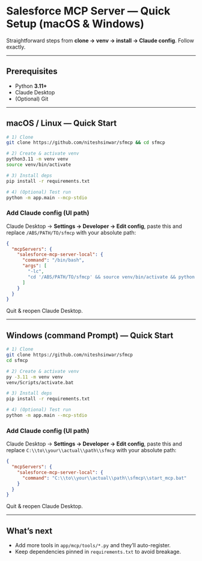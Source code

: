 # Salesforce MCP Server — Quick Setup (macOS & Windows)

Straightforward steps from **clone → venv → install → Claude config**. Follow exactly.

---

## Prerequisites
- Python **3.11+**
- Claude Desktop
- (Optional) Git

---

## macOS / Linux — Quick Start
```bash
# 1) Clone
git clone https://github.com/niteshsinwar/sfmcp && cd sfmcp

# 2) Create & activate venv
python3.11 -m venv venv
source venv/bin/activate

# 3) Install deps
pip install -r requirements.txt

# 4) (Optional) Test run
python -m app.main --mcp-stdio
```

### Add Claude config (UI path)
Claude Desktop → **Settings → Developer → Edit config**, paste this and replace `/ABS/PATH/TO/sfmcp` with your absolute path:

```json
{
  "mcpServers": {
    "salesforce-mcp-server-local": {
      "command": "/bin/bash",
      "args": [
        "-lc",
        "cd '/ABS/PATH/TO/sfmcp' && source venv/bin/activate && python -m app.main --mcp-stdio"
      ]
    }
  }
}
```
Quit & reopen Claude Desktop.

---

## Windows (command Prompt) — Quick Start
```bash
# 1) Clone
git clone https://github.com/niteshsinwar/sfmcp
cd sfmcp

# 2) Create & activate venv
py -3.11 -m venv venv
venv/Scripts/activate.bat

# 3) Install deps
pip install -r requirements.txt

# 4) (Optional) Test run
python -m app.main --mcp-stdio
```

### Add Claude config (UI path)
Claude Desktop → **Settings → Developer → Edit config**, paste this and replace `C:\\to\\your\\actual\\path\\sfmcp` with your absolute path:

```json
{
  "mcpServers": {
    "salesforce-mcp-server-local": {
      "command": "C:\\to\\your\\actual\\path\\sfmcp\\start_mcp.bat"
    }
  }
}
```
Quit & reopen Claude Desktop.

---

## What’s next

- Add more tools in `app/mcp/tools/*.py` and they’ll auto-register.
- Keep dependencies pinned in `requirements.txt` to avoid breakage.

